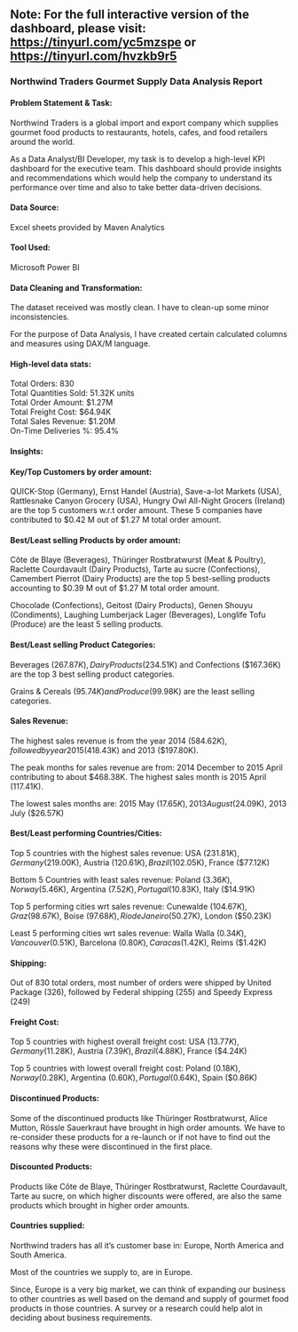 ## Note: For the full interactive version of the dashboard, please visit: https://tinyurl.com/yc5mzspe or https://tinyurl.com/hvzkb9r5 
### Northwind Traders Gourmet Supply Data Analysis Report

#### Problem Statement & Task: 

Northwind Traders is a global import and export company which supplies gourmet food products to restaurants, hotels, cafes, and food retailers around the world. 

As a Data Analyst/BI Developer, my task is to develop a high-level KPI dashboard for the executive team. This dashboard should provide insights and recommendations which would help the company to understand its performance over time and also to take better data-driven decisions.

#### Data Source: 

Excel sheets provided by Maven Analytics
 
#### Tool Used:

Microsoft Power BI

#### Data Cleaning and Transformation: 

The dataset received was mostly clean. I have to clean-up some minor inconsistencies.  

For the purpose of Data Analysis, I have created certain calculated columns and measures using DAX/M language.

#### High-level data stats: 

Total Orders: 830  
Total Quantities Sold: 51.32K units  
Total Order Amount: $1.27M  
Total Freight Cost: $64.94K  
Total Sales Revenue: $1.20M  
On-Time Deliveries %: 95.4%  

#### Insights:

#### Key/Top Customers by order amount: 

QUICK-Stop (Germany), Ernst Handel (Austria), Save-a-lot Markets (USA), Rattlesnake Canyon Grocery (USA), Hungry Owl All-Night Grocers (Ireland) are the top 5 customers w.r.t order amount. These 5 companies have contributed to $0.42 M out of $1.27 M total order amount.
 
#### Best/Least selling Products by order amount: 

Côte de Blaye (Beverages), Thüringer Rostbratwurst (Meat & Poultry), Raclette Courdavault (Dairy Products), Tarte au sucre (Confections), Camembert Pierrot (Dairy Products) are the top 5 best-selling products accounting to $0.39 M out of $1.27 M total order amount.

Chocolade (Confections), Geitost (Dairy Products), Genen Shouyu (Condiments), Laughing Lumberjack Lager (Beverages), Longlife Tofu (Produce) are the least 5 selling products.

#### Best/Least selling Product Categories:

Beverages ($267.87K), Dairy Products ($234.51K) and Confections ($167.36K) are the top 3 best selling product categories.

Grains & Cereals ($95.74K) and Produce ($99.98K) are the least selling categories.

#### Sales Revenue:

The highest sales revenue is from the year 2014 ($584.62K), followed by year 2015 ($418.43K) and 2013 ($197.80K).

The peak months for sales revenue are from: 2014 December to 2015 April contributing to about $468.38K. The highest sales month is 2015 April (117.41K).

The lowest sales months are: 2015 May ($17.65K), 2013 August ($24.09K), 2013 July ($26.57K)

#### Best/Least performing Countries/Cities: 

Top 5 countries with the highest sales revenue: USA ($231.81K), Germany ($219.00K), Austria ($120.61K), Brazil ($102.05K), France ($77.12K)

Bottom 5 Countries with least sales revenue: Poland ($3.36K), Norway ($5.46K), Argentina ($7.52K), Portugal ($10.83K), Italy ($14.91K)

Top 5 performing cities wrt sales revenue: Cunewalde ($104.67K), Graz ($98.67K), Boise ($97.68K), Rio de Janeiro ($50.27K), London ($50.23K)

Least 5 performing cities wrt sales revenue: Walla Walla ($0.34K), Vancouver ($0.51K), Barcelona ($0.80K), Caracas ($1.42K), Reims ($1.42K)

#### Shipping:

Out of 830 total orders, most number of orders were shipped by United Package (326), followed by Federal shipping (255) and Speedy Express (249)

#### Freight Cost: 

Top 5 countries with highest overall freight cost: USA ($13.77K), Germany ($11.28K), Austria ($7.39K), Brazil ($4.88K), France ($4.24K)

Top 5 countries with lowest overall freight cost: Poland ($0.18K), Norway ($0.28K), Argentina ($0.60K), Portugal ($0.64K), Spain ($0.86K)

#### Discontinued Products:

Some of the discontinued products like Thüringer Rostbratwurst, Alice Mutton, Rössle Sauerkraut have brought in high order amounts. We have to re-consider these products for a re-launch or if not have to find out the reasons why these were discontinued in the first place.

#### Discounted Products:

Products like Côte de Blaye, Thüringer Rostbratwurst, Raclette Courdavault, Tarte au sucre, on which higher discounts were offered, are also the same products which brought in higher order amounts.

#### Countries supplied: 
Northwind traders has all it’s customer base in: Europe, North America and South America. 

Most of the countries we supply to, are in Europe. 

Since, Europe is a very big market, we can think of expanding our business to other countries as well based on the demand and supply of gourmet food products in those countries. A survey or a research could help alot in deciding about business requirements.

